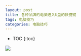 ```yaml
---
layout: post
title: 各种品牌的电脑进入U盘的快捷键
tags: 电脑技巧
categories: 电脑技巧
---
```


* TOC
{:toc}

![](/assets/img/computer-skill-1.jpg)
